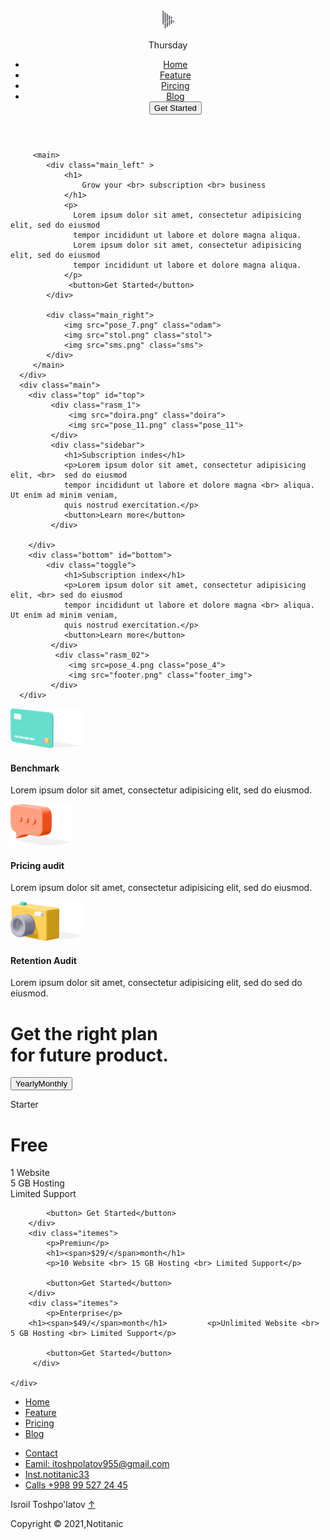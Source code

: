 
<html>
	<link rel="stylesheet" type="text/css" href="sayt.css">
<head>

</head>
<body>

	
<header class="header_010">
	  		<div class="logo">
	  		  <img src="Shape.png">
	  		  <p>Thursday</p>
	  		</div>
	  		<nav> 
              <ul>
              	<li><a href="#head">Home</a></li>
              	<li><a href="#top">Feature</a></li>
              	<li><a href="#bottom">Pircing</a></li>
              	<li><a href="#footer">Blog</a></li>
              	<button>Get Started</button>
              </ul>
	  		</nav>
</header>
<div class="container">
	  <div class="head" id="head">
	  
	  	 <main>
	  	 	<div class="main_left" >
	  	 		<h1>
	  	 			Grow your <br> subscription <br> business
	  	 		</h1>
	  	 		<p>
	  	 		  Lorem ipsum dolor sit amet, consectetur adipisicing elit, sed do eiusmod
	  	 		  tempor incididunt ut labore et dolore magna aliqua.
	  	 		  Lorem ipsum dolor sit amet, consectetur adipisicing elit, sed do eiusmod
	  	 		  tempor incididunt ut labore et dolore magna aliqua. 
	  	 		</p>
	  	 		 <button>Get Started</button>
	  	 	</div>

	  	 	<div class="main_right">
	  	 		<img src="pose_7.png" class="odam">
	  	 		<img src="stol.png" class="stol">
	  	 		<img src="sms.png" class="sms">
	  	 	</div>
	  	 </main>
	  </div>
	  <div class="main">
	  	<div class="top" id="top">
	  		 <div class="rasm_1">
	  		     <img src="doira.png" class="doira">
	  		     <img src="pose_11.png" class="pose_11">
	  		 </div>
	  		 <div class="sidebar">
	  		 	<h1>Subscription indes</h1>
	  		 	<p>Lorem ipsum dolor sit amet, consectetur adipisicing elit, <br>  sed do eiusmod
	  		 	tempor incididunt ut labore et dolore magna <br> aliqua. Ut enim ad minim veniam, 
	  		 	quis nostrud exercitation.</p>
	  		 	<button>Learn more</button>
	  		 </div>

	  	</div>
	  	<div class="bottom" id="bottom">
	  		<div class="toggle">
	  		 	<h1>Subscription index</h1>
	  		 	<p>Lorem ipsum dolor sit amet, consectetur adipisicing elit, <br> sed do eiusmod
	  		 	tempor incididunt ut labore et dolore magna <br> aliqua. Ut enim ad minim veniam,
	  		 	quis nostrud exercitation.</p>
	  		 	<button>Learn more</button>
	  		 </div>
	  		  <div class="rasm_02">
	  		     <img src=pose_4.png class="pose_4">
	  		     <img src="footer.png" class="footer_img">
	  		 </div>
	  </div>
</div>
<div class="item">
	<div class="items">
	    <img src="Card.png">
	    <h4>Benchmark</h4>
	    <p>   
	    	Lorem ipsum dolor sit amet, consectetur adipisicing elit, sed do eiusmod.
	     <p>
	</div>
		<div class="items">
	    <img src="sms.png" style="width: 100px">
	    <h4>Pricing audit</h4>
	    <p>   
	    	Lorem ipsum dolor sit amet, consectetur adipisicing elit, sed do eiusmod.
	     <p>
	</div>
		<div class="items">
	    <img src="Camera.png">
	    <h4>Retention Audit</h4>
	    <p>   
	    	Lorem ipsum dolor sit amet, consectetur adipisicing  elit, sed do sed  do eiusmod.
	     <p>

</div>
</div>
<div class="footer" id="footer">
	<div class="header"> 
     <h1>
     	Get the right plan <br> for future product.
     </h1>
     <div class="">
     	<button><span class="span_01">Yearly</span><span class="span_02">Monthly</span></button>
     </div>
	</div>
	<div class="main_02">
		<div class="itemes">
			<p>Starter</p>
			<h1>Free</h1>
			<p>1 Website <br> 5 GB Hosting <br> Limited Support</p>

			<button> Get Started</button>
		</div>
		<div class="itemes">
			<p>Premiun</p>
			<h1><span>$29/</span>month</h1>
			<p>10 Website <br> 15 GB Hosting <br> Limited Support</p>

			<button>Get Started</button>
		</div>
        <div class="itemes">
			<p>Enterprise</p>
		<h1><span>$49/</span>month</h1>			<p>Unlimited Website <br> 5 GB Hosting <br> Limited Support</p>

			<button>Get Started</button>
		 </div>
  
	</div>

</div>
	<div class="footer_02">
	 <div class="adres">
             <ul>
               <li><a href="#head">Home</a></li>
               <li><a href="#top">Feature</a></li>
               <li><a href="#bottom">Pricing</a></li>
               <li><a href="#footer">Blog</a></li>
             </ul>
           </div>
             <div class="mening">
             <ul>
               <li><a href="#">Contact</a></li>
               <li><a href="gmail.com">Eamil: itoshpolatov955@gmail.com</a></li>
               <li><a href="#">Inst.notitanic33</a></li>
               <li><a href="#">Calls +998 99 527 24 45</a></li>
             </ul>
              <div class="email">
             <p class="footer_p">
               Isroil Toshpo'latov  <a href="#head" class="home" >↑</a>
             </p>
              <p> Copyright &copy 2021,Notitanic</p>
           </div>
           </div>
       </div>
 

</div>
<script>
	header = document.querySelector('.header_010')
    window.addEventListener('scroll', function go(){
    header.style.cssText="background:#ccc;"
  })

</script>
</body>
</html>
